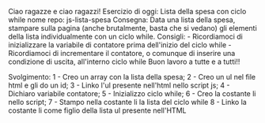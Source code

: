 Ciao ragazze e ciao ragazzi!
Esercizio di oggi: Lista della spesa con ciclo while
nome repo: js-lista-spesa
Consegna: Data una lista della spesa, stampare sulla pagina (anche brutalmente, basta che si vedano) gli elementi della lista individualmente con un ciclo while.
Consigli: - Ricordiamoci di inizializzare la variabile di contatore prima dell'inizio del ciclo while - Ricordiamoci di incrementare il contatore, o comunque di inserire una condizione di uscita, all'interno ciclo while
Buon lavoro a tutte e a tutti!!

Svolgimento:
1 - Creo un array con la lista della spesa;
2 - Creo un ul nel file html e gli do un id;
3 - Linko l'ul presente nell'html nello script js;
4 - Dichiaro variabile contatore;
5 - Inizializzo ciclo while;
6 - Creo la costante li nello script;
7 - Stampo nella costante li la lista del ciclo while
8 - Linko la costante li come figlio della lista ul presente nell'HTML